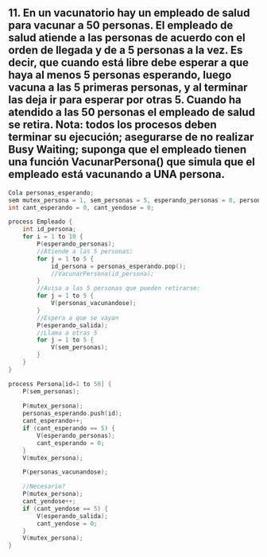 ## 11. En un vacunatorio hay un empleado de salud para vacunar a 50 personas. El empleado de salud atiende a las personas de acuerdo con el orden de llegada y de a 5 personas a la vez. Es decir, que cuando está libre debe esperar a que haya al menos 5 personas esperando, luego vacuna a las 5 primeras personas, y al terminar las deja ir para esperar por otras 5. Cuando ha atendido a las 50 personas el empleado de salud se retira. Nota: todos los procesos deben terminar su ejecución; asegurarse de no realizar Busy Waiting; suponga que el empleado tienen una función VacunarPersona() que simula que el empleado está vacunando a UNA persona.

```cpp
Cola personas_esperando;
sem mutex_persona = 1, sem_personas = 5, esperando_personas = 0, personas_vacunandose = 0, esperando_salida = 0;
int cant_esperando = 0, cant_yendose = 0;

process Empleado {
    int id_persona;
    for i = 1 to 10 {
        P(esperando_personas);
        //Atiende a las 5 personas:
        for j = 1 to 5 {
            id_persona = personas_esperando.pop();
            //VacunarPersona(id_persona);
        }
        //Avisa a las 5 personas que pueden retirarse:
        for j = 1 to 5 {
            V(personas_vacunandose);
        }
        //Espera a que se vayan
        P(esperando_salida);
        //Llama a otras 5
        for j = 1 to 5 {
            V(sem_personas);
        }
    }
}

process Persona[id=1 to 50] {
    P(sem_personas);
    
    P(mutex_persona);
    personas_esperando.push(id);
    cant_esperando++; 
    if (cant_esperando == 5) {
        V(esperando_personas);
        cant_esperando = 0;
    }
    V(mutex_persona);

    P(personas_vacunandose);

    //Necesario?
    P(mutex_persona);
    cant_yendose++;
    if (cant_yendose == 5) {
        V(esperando_salida);
        cant_yendose = 0;
    }
    V(mutex_persona);
}
```